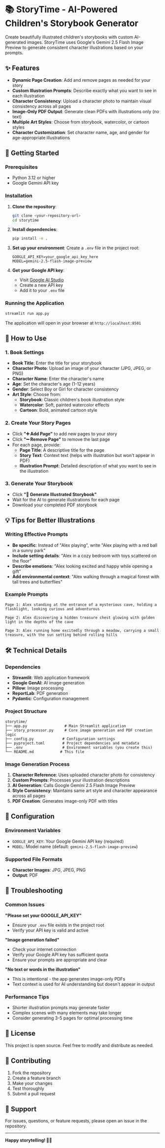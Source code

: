 # 📚 StoryTime - AI-Powered Children's Storybook Generator

Create beautifully illustrated children's storybooks with custom AI-generated images. StoryTime uses Google's Gemini 2.5 Flash Image Preview to generate consistent character illustrations based on your prompts.

## ✨ Features

- **Dynamic Page Creation**: Add and remove pages as needed for your story
- **Custom Illustration Prompts**: Describe exactly what you want to see in each illustration
- **Character Consistency**: Upload a character photo to maintain visual consistency across all pages
- **Image-Only PDF Output**: Generate clean PDFs with illustrations only (no text)
- **Multiple Art Styles**: Choose from storybook, watercolor, or cartoon styles
- **Character Customization**: Set character name, age, and gender for age-appropriate illustrations

## 🚀 Getting Started

### Prerequisites

- Python 3.12 or higher
- Google Gemini API key

### Installation

1. **Clone the repository**:
   ```bash
   git clone <your-repository-url>
   cd storytime
   ```

2. **Install dependencies**:
   ```bash
   pip install -e .
   ```

3. **Set up your environment**:
   Create a `.env` file in the project root:
   ```env
   GOOGLE_API_KEY=your_google_api_key_here
   MODEL=gemini-2.5-flash-image-preview
   ```

4. **Get your Google API key**:
   - Visit [Google AI Studio](https://makersuite.google.com/app/apikey)
   - Create a new API key
   - Add it to your `.env` file

### Running the Application

```bash
streamlit run app.py
```

The application will open in your browser at `http://localhost:8501`

## 📖 How to Use

### 1. Book Settings
- **Book Title**: Enter the title for your storybook
- **Character Photo**: Upload an image of your character (JPG, JPEG, or PNG)
- **Character Name**: Enter the character's name
- **Age**: Set the character's age (1-12 years)
- **Gender**: Select Boy or Girl for character consistency
- **Art Style**: Choose from:
  - **Storybook**: Classic children's book illustration style
  - **Watercolor**: Soft, painted watercolor effects
  - **Cartoon**: Bold, animated cartoon style

### 2. Create Your Story Pages
- Click **"➕ Add Page"** to add new pages to your story
- Click **"➖ Remove Page"** to remove the last page
- For each page, provide:
  - **Page Title**: A descriptive title for the page
  - **Story Text**: Context text (helps with illustration but won't appear in PDF)
  - **Illustration Prompt**: Detailed description of what you want to see in the illustration

### 3. Generate Your Storybook
- Click **"🎨 Generate Illustrated Storybook"**
- Wait for the AI to generate illustrations for each page
- Download your completed PDF storybook

## 💡 Tips for Better Illustrations

### Writing Effective Prompts
- **Be specific**: Instead of "Alex playing", write "Alex playing with a red ball in a sunny park"
- **Include setting details**: "Alex in a cozy bedroom with toys scattered on the floor"
- **Describe emotions**: "Alex looking excited and happy while opening a gift"
- **Add environmental context**: "Alex walking through a magical forest with tall trees and butterflies"

### Example Prompts
```
Page 1: Alex standing at the entrance of a mysterious cave, holding a flashlight, looking curious and adventurous

Page 2: Alex discovering a hidden treasure chest glowing with golden light in the depths of the cave

Page 3: Alex running home excitedly through a meadow, carrying a small treasure, with the sun setting behind rolling hills
```

## 🛠️ Technical Details

### Dependencies
- **Streamlit**: Web application framework
- **Google GenAI**: AI image generation
- **Pillow**: Image processing
- **ReportLab**: PDF generation
- **Pydantic**: Configuration management

### Project Structure
```
storytime/
├── app.py                 # Main Streamlit application
├── story_processor.py     # Core image generation and PDF creation logic
├── config.py             # Configuration settings
├── pyproject.toml        # Project dependencies and metadata
├── .env                  # Environment variables (you create this)
└── README.md            # This file
```

### Image Generation Process
1. **Character Reference**: Uses uploaded character photo for consistency
2. **Custom Prompts**: Processes your illustration descriptions
3. **AI Generation**: Calls Google Gemini 2.5 Flash Image Preview
4. **Style Consistency**: Maintains same art style and character appearance across all pages
5. **PDF Creation**: Generates image-only PDF with titles

## 🔧 Configuration

### Environment Variables
- `GOOGLE_API_KEY`: Your Google Gemini API key (required)
- `MODEL`: Model name (default: `gemini-2.5-flash-image-preview`)

### Supported File Formats
- **Character Images**: JPG, JPEG, PNG
- **Output**: PDF

## 🚨 Troubleshooting

### Common Issues

**"Please set your GOOGLE_API_KEY"**
- Ensure your `.env` file exists in the project root
- Verify your API key is valid and active

**"Image generation failed"**
- Check your internet connection
- Verify your Google API key has sufficient quota
- Ensure your prompts are appropriate and clear

**"No text or words in the illustration"**
- This is intentional - the app generates image-only PDFs
- Text context is used for AI understanding but doesn't appear in output

### Performance Tips
- Shorter illustration prompts may generate faster
- Complex scenes with many elements may take longer
- Consider generating 3-5 pages for optimal processing time

## 📝 License

This project is open source. Feel free to modify and distribute as needed.

## 🤝 Contributing

1. Fork the repository
2. Create a feature branch
3. Make your changes
4. Test thoroughly
5. Submit a pull request

## 💬 Support

For issues, questions, or feature requests, please open an issue in the repository.

---

**Happy storytelling! 📖✨**
